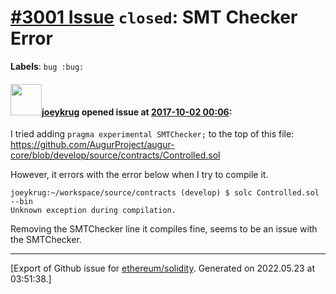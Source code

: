 # [\#3001 Issue](https://github.com/ethereum/solidity/issues/3001) `closed`: SMT Checker Error
**Labels**: `bug :bug:`


#### <img src="https://avatars.githubusercontent.com/u/5925937?u=7c9d3e74b751ee94a39deb89e7b3658a10729c68&v=4" width="50">[joeykrug](https://github.com/joeykrug) opened issue at [2017-10-02 00:06](https://github.com/ethereum/solidity/issues/3001):

I tried adding `pragma experimental SMTChecker;` to the top of this file:
https://github.com/AugurProject/augur-core/blob/develop/source/contracts/Controlled.sol

However, it errors with the error below when I try to compile it.

```
joeykrug:~/workspace/source/contracts (develop) $ solc Controlled.sol --bin
Unknown exception during compilation.
```

Removing the SMTChecker line it compiles fine, seems to be an issue with the SMTChecker.




-------------------------------------------------------------------------------



[Export of Github issue for [ethereum/solidity](https://github.com/ethereum/solidity). Generated on 2022.05.23 at 03:51:38.]
